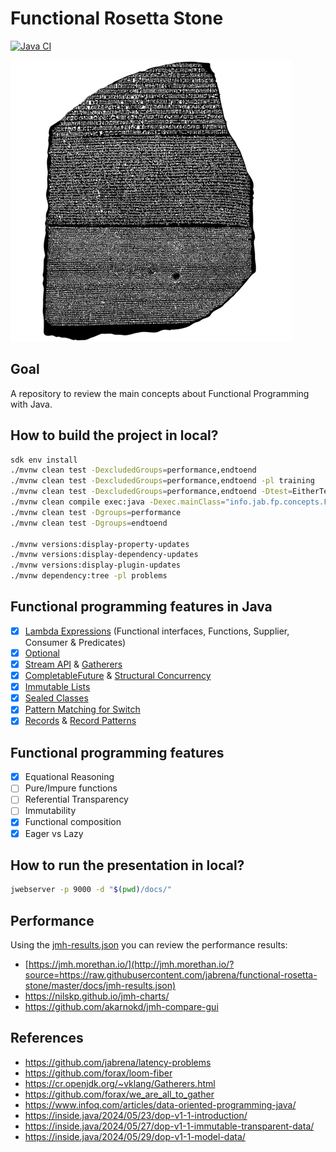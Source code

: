 # Functional Rosetta Stone

[![Java CI](https://github.com/jabrena/functional-rosetta-stone/actions/workflows/maven.yml/badge.svg)](https://github.com/jabrena/functional-rosetta-stone/actions/workflows/maven.yml)

![](./docs/rosetta_stone.png)

## Goal

A repository to review the main concepts about Functional Programming with Java.

## How to build the project in local?

```bash
sdk env install
./mvnw clean test -DexcludedGroups=performance,endtoend
./mvnw clean test -DexcludedGroups=performance,endtoend -pl training
./mvnw clean test -DexcludedGroups=performance,endtoend -Dtest=EitherTest -pl training
./mvnw clean compile exec:java -Dexec.mainClass="info.jab.fp.concepts.FunctionalCompositionExamples" -Dexec.args="--enable-preview" -pl training
./mvnw clean test -Dgroups=performance
./mvnw clean test -Dgroups=endtoend

./mvnw versions:display-property-updates
./mvnw versions:display-dependency-updates
./mvnw versions:display-plugin-updates
./mvnw dependency:tree -pl problems 
```

## Functional programming features in Java

- [x] [Lambda Expressions](https://openjdk.org/jeps/126) (Functional interfaces, Functions, Supplier, Consumer & Predicates)
- [x] [Optional](https://openjdk.org/jeps/401)
- [x] [Stream API](https://openjdk.org/jeps/107) & [Gatherers](https://openjdk.org/jeps/461)
- [x] [CompletableFuture](https://openjdk.org/jeps/266) & [Structural Concurrency](https://openjdk.org/jeps/453)
- [x] [Immutable Lists](https://openjdk.org/jeps/269)
- [x] [Sealed Classes](https://openjdk.org/jeps/409)
- [x] [Pattern Matching for Switch](https://openjdk.org/jeps/441)
- [x] [Records](https://openjdk.org/jeps/395) & [Record Patterns](https://openjdk.org/jeps/440)

## Functional programming features

- [x] Equational Reasoning
- [ ] Pure/Impure functions
- [ ] Referential Transparency
- [ ] Immutability
- [x] Functional composition
- [x] Eager vs Lazy

## How to run the presentation in local?

```bash
jwebserver -p 9000 -d "$(pwd)/docs/"
```

## Performance

Using the [jmh-results.json](https://github.com/jabrena/functional-rosetta-stone/blob/master/docs/jmh-results.json) 
you can review the performance results: 

- [https://jmh.morethan.io/](http://jmh.morethan.io/?source=https://raw.githubusercontent.com/jabrena/functional-rosetta-stone/master/docs/jmh-results.json)
- https://nilskp.github.io/jmh-charts/
- https://github.com/akarnokd/jmh-compare-gui

## References

- https://github.com/jabrena/latency-problems
- https://github.com/forax/loom-fiber
- https://cr.openjdk.org/~vklang/Gatherers.html
- https://github.com/forax/we_are_all_to_gather
- https://www.infoq.com/articles/data-oriented-programming-java/
- https://inside.java/2024/05/23/dop-v1-1-introduction/
- https://inside.java/2024/05/27/dop-v1-1-immutable-transparent-data/
- https://inside.java/2024/05/29/dop-v1-1-model-data/

